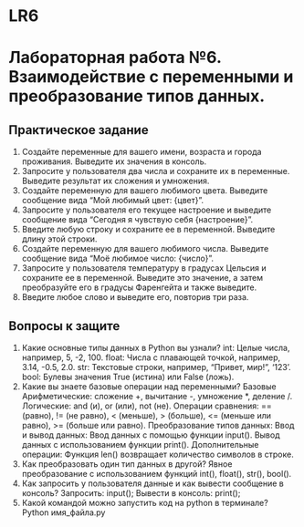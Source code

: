 # LR6
# Лабораторная работа №6. Взаимодействие с переменными и преобразование типов данных.
## Практическое задание
1. Создайте переменные для вашего имени, возраста и города проживания. Выведите их значения в консоль.
2. Запросите у пользователя два числа и сохраните их в переменные. Выведите результат их сложения и умножения.
3. Создайте переменную для вашего любимого цвета. Выведите сообщение вида “Мой любимый цвет: {цвет}”.
4. Запросите у пользователя его текущее настроение и выведите сообщение вида “Сегодня я чувствую себя {настроение}”.
5. Введите любую строку и сохраните ее в переменной. Выведите длину этой строки.
6. Создайте переменную для вашего любимого числа. Выведите сообщение вида “Моё любимое число: {число}”.
7. Запросите у пользователя температуру в градусах Цельсия и сохраните ее в переменной. Выведите это значение, а затем преобразуйте его в градусы Фаренгейта и также выведите.
8. Введите любое слово и выведите его, повторив три раза.

## Вопросы к защите
1. Какие основные типы данных в Python вы узнали?
int: Целые числа, например, 5, -2, 100.
float: Числа с плавающей точкой, например, 3.14, -0.5, 2.0.
str: Текстовые строки, например, “Привет, мир!”, ‘123’.
bool: Булевы значения True (истина) или False (ложь).
2. Какие вы знаете базовые операции над переменными?
Базовые Арифметические: сложение +, вычитание -, умножение *, деление /.
Логические: and (и), or (или), not (не).
Операции сравнения: == (равно), != (не равно), < (меньше), > (больше), <= (меньше или равно), >= (больше или равно).
Преобразование типов данных:
Ввод и вывод данных:
Ввод данных с помощью функции input().
Вывод данных с использованием функции print().
Дополнительные операции:
Функция len() возвращает количество символов в строке.
3. Как преобразовать один тип данных в другой?
Явное преобразование с использованием функций int(), float(), str(), bool().
4. Как запросить у пользователя данные и как вывести сообщение в консоль?
Запросить: input(); Вывести в консоль: print();
5. Какой командой можно запустить код на python в терминале?
Python имя_файла.py
